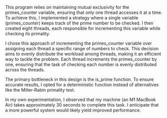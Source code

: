 This program relies on maintaining mutual exclusivity for the primes_counter variable, ensuring that only one thread accesses it at a time. To achieve this, I implemented a strategy where a single variable (primes_counter) keeps track of the prime number to be checked. I then created eight threads, each responsible for incrementing this variable while checking its primality.

I chose this approach of incrementing the primes_counter variable over assigning each thread a specific range of numbers to check. This decision aims to evenly distribute the workload among threads, making it an efficient way to tackle the problem. Each thread increments the primes_counter by one, ensuring that the task of checking each number is evenly distributed across the threads.

The primary bottleneck in this design is the is_prime function. To ensure accurate results, I opted for a deterministic function instead of alternatives like the Miller-Rabin primality test.

In my own experimentation, I observed that my machine (an M1 MacBook Air) takes approximately 30 seconds to complete this task. I anticipate that a more powerful system would likely yield improved performance.